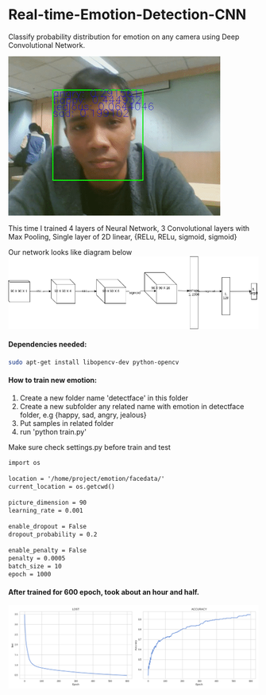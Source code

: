 # Real-time-Emotion-Detection-CNN
Classify probability distribution for emotion on any camera using Deep Convolutional Network.

![alt text](output.gif)

This time I trained 4 layers of Neural Network, 3 Convolutional layers with Max Pooling, Single layer of 2D linear, {RELu, RELu, sigmoid, sigmoid}

Our network looks like diagram below
![alt text](deepconvo.png)

#### Dependencies needed:
```bash
sudo apt-get install libopencv-dev python-opencv
```

#### How to train new emotion:
1. Create a new folder name 'detectface' in this folder
2. Create a new subfolder any related name with emotion in detectface folder, e.g {happy, sad, angry, jealous}
3. Put samples in related folder
4. run 'python train.py'

Make sure check settings.py before train and test
```text
import os

location = '/home/project/emotion/facedata/'
current_location = os.getcwd()

picture_dimension = 90
learning_rate = 0.001

enable_dropout = False
dropout_probability = 0.2

enable_penalty = False
penalty = 0.0005
batch_size = 10
epoch = 1000
```

#### After trained for 600 epoch, took about an hour and half.
![alt text](graph1.png)


